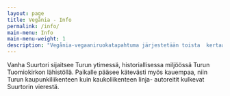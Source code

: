 ```yaml
---
layout: page
title: Vegånia - Info
permalink: /info/
main-menu: Info
main-menu-weight: 1
description: "Vegånia-vegaaniruokatapahtuma järjestetään toista  kertaa Turun Vanhalla Suurtorilla elokuussa 2018. Tapahtuma on kaikille avoin ja maksuton. Laajentunut Vegånia-festivaali tarjoilee maukkaan ruoan lisäksi musiikkiohjelmaa."
---
```


Vanha Suurtori sijaitsee Turun ytimessä, historiallisessa miljöössä
Turun Tuomiokirkon lähistöllä. Paikalle pääsee kätevästi myös kauempaa, niin Turun kaupunkiliikenteen kuin kaukoliikenteen linja-
autoreitit kulkevat Suurtorin vierestä.
